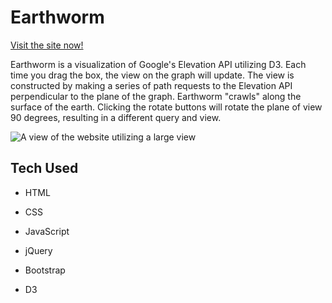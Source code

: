 # Earthworm
[Visit the site now!](https://alexwebbb.github.io/earthworm/)

Earthworm is a visualization of Google's Elevation API utilizing D3. Each time you drag the box, the view on the graph will update. The view is constructed by making a series of path requests to the Elevation API perpendicular to the plane of the graph. Earthworm "crawls" along the surface of the earth. Clicking the rotate buttons will rotate the plane of view 90 degrees, resulting in a different query and view.

![A view of the website utilizing a large view](http://res.cloudinary.com/execool/image/upload/v1512385296/earthworm/readme-img.png "The Website in Action")

## Tech Used

+ HTML

+ CSS

+ JavaScript

+ jQuery

+ Bootstrap

+ D3
